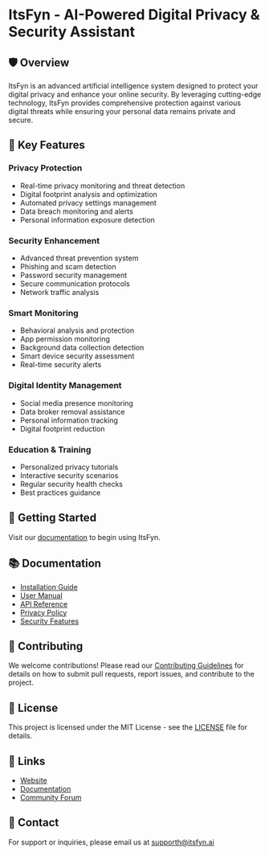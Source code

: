 # ItsFyn - AI-Powered Digital Privacy & Security Assistant

## 🛡️ Overview
ItsFyn is an advanced artificial intelligence system designed to protect your digital privacy and enhance your online security. By leveraging cutting-edge technology, ItsFyn provides comprehensive protection against various digital threats while ensuring your personal data remains private and secure.

## 🌟 Key Features

### Privacy Protection
- Real-time privacy monitoring and threat detection
- Digital footprint analysis and optimization
- Automated privacy settings management
- Data breach monitoring and alerts
- Personal information exposure detection

### Security Enhancement
- Advanced threat prevention system
- Phishing and scam detection
- Password security management
- Secure communication protocols
- Network traffic analysis

### Smart Monitoring
- Behavioral analysis and protection
- App permission monitoring
- Background data collection detection
- Smart device security assessment
- Real-time security alerts

### Digital Identity Management
- Social media presence monitoring
- Data broker removal assistance
- Personal information tracking
- Digital footprint reduction

### Education & Training
- Personalized privacy tutorials
- Interactive security scenarios
- Regular security health checks
- Best practices guidance

## 🚀 Getting Started
Visit our [documentation](docs/getting-started.md) to begin using ItsFyn.

## 📚 Documentation
- [Installation Guide](docs/installation.md)
- [User Manual](docs/user-manual.md)
- [API Reference](docs/api-reference.md)
- [Privacy Policy](docs/privacy-policy.md)
- [Security Features](docs/security-features.md)

## 🤝 Contributing
We welcome contributions! Please read our [Contributing Guidelines](CONTRIBUTING.md) for details on how to submit pull requests, report issues, and contribute to the project.

## 📄 License
This project is licensed under the MIT License - see the [LICENSE](LICENSE) file for details.

## 🔗 Links
- [Website](https://itsfyn.ai)
- [Documentation](https://docs.itsfyn.ai)
- [Community Forum](https://community.itsfyn.ai)

## 📧 Contact
For support or inquiries, please email us at supporth@itsfyn.ai
